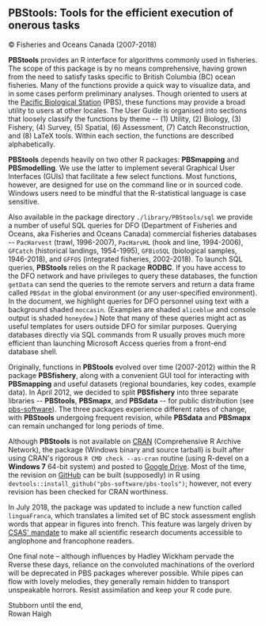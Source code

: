 ## PBStools: Tools for the efficient execution of onerous tasks ##
&copy; Fisheries and Oceans Canada (2007-2018)

**PBStools** provides an R interface for algorithms commonly used in fisheries. The scope of this package is by no means comprehensive, having grown from the need to satisfy tasks specific to British Columbia (BC) ocean fisheries. Many of the functions provide a quick way to visualize data, and in some cases perform preliminary analyses. Though oriented to users at the <a href="http://www.pac.dfo-mpo.gc.ca/science/facilities-installations/index-eng.html#pbs">Pacific Biological Station</a> (PBS), these functions may provide a broad utility to users at other locales. The User Guide is organised into sections that loosely classify the functions by theme -- (1) Utility, (2) Biology, (3) Fishery, (4) Survey, (5) Spatial, (6) Assessment, (7) Catch Reconstruction, and (8) LaTeX tools. Within each section, the functions are described alphabetically. 

**PBStools** depends heavily on two other R packages: **PBSmapping** and **PBSmodelling**. We use the latter to implement several Graphical User Interfaces (GUIs) that facilitate a few select functions. Most functions, however, are designed for use on the command line or in sourced code. Windows users need to be mindful that the R-statistical language is case sensitive. 

Also available in the package directory `./library/PBStools/sql` we provide a number of useful SQL queries for DFO (Department of Fisheries and Oceans, aka Fisheries and Oceans Canada) commercial fisheries databases -- `PacHarvest` (trawl, 1996-2007), `PacHarvHL` (hook and line, 1994-2006), `GFCatch` (historical landings, 1954-1995), `GFBioSQL` (biological samples, 1946-2018), and `GFFOS` (integrated fisheries, 2002-2018). To launch SQL queries, **PBStools** relies on the R package **RODBC**. If you have access to the DFO network and have privileges to query these databases, the function `getData` can send the queries to the remote servers and return a data frame called `PBSdat` in the global environment (or any user-specified environment). In the document, we highlight queries for DFO personnel using text with a background shaded `moccasin`. (Examples are shaded `aliceblue` and console output is shaded `honeydew`.) Note that many of these queries might act as useful templates for users outside DFO for similar purposes. Querying databases directly via SQL commands from R usually proves much more efficient than launching Microsoft Access queries from a front-end database shell. 

Originally, functions in **PBStools** evolved over time (2007-2012) within the R package **PBSfishery**, along with a convenient GUI tool for interacting with **PBSmapping** and useful datasets (regional boundaries, key codes, example data). In April 2012, we decided to split **PBSfishery** into three separate libraries -- **PBStools**, **PBSmapx**, and **PBSdata** -- for public distribution (see <a href="https://github.com/pbs-software">pbs-software</a>). The three packages experience different rates of change, with **PBStools** undergoing frequent revision, while **PBSdata** and **PBSmapx** can remain unchanged for long periods of time.

Although **PBStools** is not available on <a href="https://cran.r-project.org/">CRAN</a> (Comprehensive R Archive Network), the package (Windows binary and source tarball) is built after using CRAN's rigorous `R CMD check --as-cran` routine (using R-devel on a **Windows 7** 64-bit system) and posted to <a href="https://drive.google.com/drive/folders/0B2Bkic2Qu5LGOGx1WkRySVYxNFU?usp=sharing">Google Drive</a>. Most of the time, the revision on <a href="https://github.com/pbs-software/pbs-tools">GitHub</a> can be built (supposedly) in R using `devtools::install_github("pbs-software/pbs-tools")`; however, not every revision has been checked for CRAN worthiness.

In July 2018, the package was updated to include a new function called `linguaFranca`, which translates a limited set of BC stock assessment english words that appear in figures into french. This feature was largely driven by <a href="http://www.dfo-mpo.gc.ca/csas-sccs/process-processus/translation-traduction-eng.html">CSAS' mandate</a> to make all scientific research documents accessible to anglophone and francophone readers.

One final note &#8211; although influences by Hadley Wickham pervade the Rverse these days, reliance on the convoluted machinations of the overlord will be deprecated in PBS packages wherever possible. While pipes can flow with lovely melodies, they generally remain hidden to transport unspeakable horrors. Resist assimilation and keep your R code pure. 

Stubborn until the end,<br>
Rowan Haigh
